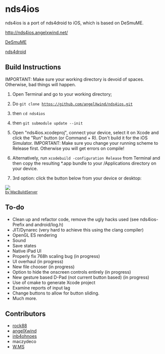 nds4ios
=======

nds4ios is a port of nds4droid to iOS, which is based on DeSmuME.

http://nds4ios.angelxwind.net/

[DeSmuME](http://desmume.org/) 

[nds4droid](http://jeffq.com/blog/nds4droid/) 


Build Instructions
------------------------

IMPORTANT: Make sure your working directory is devoid of spaces. Otherwise, bad things will happen.

1.  Open Terminal and go to your working directory;

2.  Do
<code>git clone https://github.com/angelXwind/nds4ios.git</code>

3.  then
    <code>cd nds4ios</code>

4.  then
    <code>git submodule update --init</code>

5. Open "nds4ios.xcodeproj", connect your device, select it on Xcode and click the "Run" button (or Command + R). Don't build it for the iOS Simulator. IMPORTANT: Make sure you change your running scheme to Release first. Otherwise you will get errors on compile!

6. Alternatively, run
    <code>xcodebuild -configuration Release</code>
   from Terminal and then copy the resulting *.app bundle to your /Applications directory on your device.

7. 3rd option: click the button below from your device or desktop:

<!-- MacBuildServer Install Button -->
<div class="macbuildserver-block">
    <a class="macbuildserver-button" href="http://macbuildserver.com/project/github/build/?xcode_project=nds4ios.xcodeproj&amp;target=nds4ios&amp;repo_url=https%3A%2F%2Fgithub.com%2FangelXwind%2Fnds4ios.git&amp;build_conf=Release" target="_blank"><img src="http://com.macbuildserver.github.s3-website-us-east-1.amazonaws.com/button_up.png"/></a><br/><sup><a href="http://macbuildserver.com/github/opensource/" target="_blank">by MacBuildServer</a></sup>
</div>
<!-- MacBuildServer Install Button -->




To-do
------------------------
* Clean up and refactor code, remove the ugly hacks used (see nds4ios-Prefix and android/log.h)
* JIT/Dynarec (very hard to achieve this using the clang compiler)
* OpenGL ES rendering
* Sound
* Save states
* Native iPad UI
* Properly fix 768h scaling bug (in progress)
* UI overhaul (in progress)
* New file chooser (in progress)
* Option to hide the onscreen controls entirely (in progress)
* New gesture based D-Pad (not current button based) (in progress)
* Use of cmake to generate Xcode project
* Examine reports of input lag
* Change buttons to allow for button sliding.
* Much more.

Contributors
------------------------
* [rock88](http://rock88dev.blogspot.com/)
* [angelXwind](http://angelxwind.net/)
* [inb4ohnoes](http://brian.weareflame.co/)
* maczydeco
* [W.MS](http://github.com/w-ms/)
